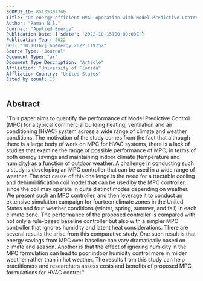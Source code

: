 ```yaml
---
SCOPUS_ID: 85135307760
Title: "On energy-efficient HVAC operation with Model Predictive Control: A multiple climate zone study"
Author: "Raman N.S."
Journal: "Applied Energy"
Publication Date: {'$date': '2022-10-15T00:00:00Z'}
Publication Year: 2022
DOI: "10.1016/j.apenergy.2022.119752"
Source Type: "Journal"
Document Type: "ar"
Document Type Description: "Article"
Affliation: "University of Florida"
Affliation Country: "United States"
Cited by count: 15
---
```


## Abstract
"This paper aims to quantify the performance of Model Predictive Control (MPC) for a typical commercial building heating, ventilation and air conditioning (HVAC) system across a wide range of climate and weather conditions. The motivation of the study comes from the fact that although there is a large body of work on MPC for HVAC systems, there is a lack of studies that examine the range of possible performance of MPC, in terms of both energy savings and maintaining indoor climate (temperature and humidity) as a function of outdoor weather. A challenge in conducting such a study is developing an MPC controller that can be used in a wide range of weather. The root cause of this challenge is the need for a tractable cooling and dehumidification coil model that can be used by the MPC controller, since the coil may operate in quite distinct modes depending on weather. We present such an MPC controller, and then leverage it to conduct an extensive simulation campaign for fourteen climate zones in the United States and four weather conditions (winter, spring, summer, and fall) in each climate zone. The performance of the proposed controller is compared with not only a rule-based baseline controller but also with a simpler MPC controller that ignores humidity and latent heat considerations. There are several results the arise from this comparative study. One such result is that energy savings from MPC over baseline can vary dramatically based on climate and season. Another is that the effect of ignoring humidity in the MPC formulation can lead to poor indoor humidity control more in milder weather rather than in hot weather. The results from this study can help practitioners and researchers assess costs and benefits of proposed MPC formulations for HVAC control."
